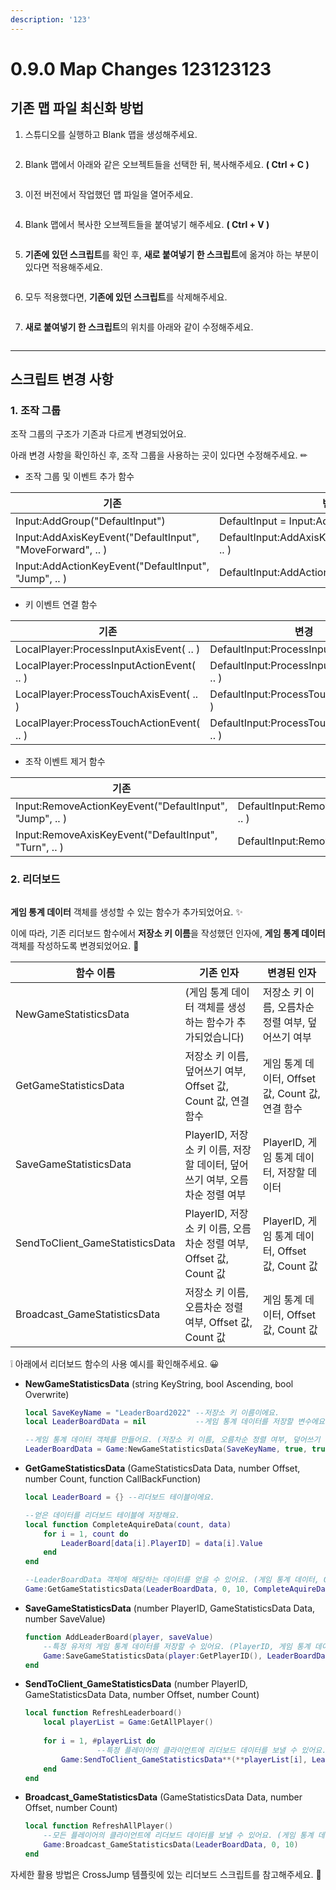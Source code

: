 ```yaml
---
description: '123'
---
```


# 0.9.0 Map Changes 123123123

## 기존 맵 파일 최신화 방법

1.  스튜디오를 실행하고 Blank 맵을 생성해주세요.

    <figure><img src=".Assets/Manual_Gitbook_20230105(1).png" alt=""><figcaption></figcaption></figure>
2.  Blank 맵에서 아래와 같은 오브젝트들을 선택한 뒤, 복사해주세요. **( Ctrl + C )**

    <figure><img src=".Assets/Manual_Gitbook_20230105(2).png" alt=""><figcaption></figcaption></figure>
3.  이전 버전에서 작업했던 맵 파일을 열어주세요.

    <figure><img src=".Assets/Manual_Gitbook_20230105(3).png" alt=""><figcaption></figcaption></figure>
4.  Blank 맵에서 복사한 오브젝트들을 붙여넣기 해주세요. **( Ctrl + V )**

    <figure><img src=".Assets/Manual_Gitbook_20230105(4).png" alt=""><figcaption></figcaption></figure>
5.  **기존에 있던 스크립트**를 확인 후, **새로 붙여넣기 한 스크립트**에 옮겨야 하는 부분이 있다면 적용해주세요.

    <figure><img src=".Assets/Manual_Gitbook_20230105(5).png" alt=""><figcaption></figcaption></figure>
6.  모두 적용했다면, **기존에 있던 스크립트**를 삭제해주세요.

    <figure><img src=".Assets/Manual_Gitbook_20230105(6).png" alt=""><figcaption></figcaption></figure>
7.  **새로 붙여넣기 한 스크립트**의 위치를 아래와 같이 수정해주세요.

    <figure><img src=".Assets/Manual_Gitbook_20230105(7).png" alt=""><figcaption></figcaption></figure>

***

## 스크립트 변경 사항

### 1. 조작 그룹

조작 그룹의 구조가 기존과 다르게 변경되었어요.

아래 변경 사항을 확인하신 후, 조작 그룹을 사용하는 곳이 있다면 수정해주세요. ✏

* 조작 그룹 및 이벤트 추가 함수

| 기존                                                        | 변경                                               |
| --------------------------------------------------------- | ------------------------------------------------ |
| Input:AddGroup("DefaultInput")                            | DefaultInput = Input:AddGroup("DefaultInput")    |
| Input:AddAxisKeyEvent("DefaultInput", "MoveForward", .. ) | DefaultInput:AddAxisKeyEvent("MoveForward", .. ) |
| Input:AddActionKeyEvent("DefaultInput", "Jump", .. )      | DefaultInput:AddActionKeyEvent("Jump", .. )      |

* 키 이벤트 연결 함수

| 기존                                        | 변경                                         |
| ----------------------------------------- | ------------------------------------------ |
| LocalPlayer:ProcessInputAxisEvent( .. )   | DefaultInput:ProcessInputAxisEvent( .. )   |
| LocalPlayer:ProcessInputActionEvent( .. ) | DefaultInput:ProcessInputActionEvent( .. ) |
| LocalPlayer:ProcessTouchAxisEvent( .. )   | DefaultInput:ProcessTouchAxisEvent( .. )   |
| LocalPlayer:ProcessTouchActionEvent( .. ) | DefaultInput:ProcessTouchActionEvent( .. ) |

* 조작 이벤트 제거 함수

| 기존                                                      | 변경                                             |
| ------------------------------------------------------- | ---------------------------------------------- |
| Input:RemoveActionKeyEvent("DefaultInput", "Jump", .. ) | DefaultInput:RemoveActionKeyEvent("Jump", .. ) |
| Input:RemoveAxisKeyEvent("DefaultInput", "Turn", .. )   | DefaultInput:RemoveAxisKeyEvent("Turn", ..)    |

### 2. 리더보드

<figure><img src=".Assets/Manual_Gitbook_20230105(8).png" alt=""><figcaption></figcaption></figure>

**게임 통계 데이터** 객체를 생성할 수 있는 함수가 추가되었어요. ✨

이에 따라, 기존 리더보드 함수에서 **저장소 키 이름**을 작성했던 인자에, **게임 통계 데이터** 객체를 작성하도록 변경되었어요. 🔧

| 함수 이름                            | 기존 인자                                             | 변경된 인자                                 |
| -------------------------------- | ------------------------------------------------- | -------------------------------------- |
| NewGameStatisticsData            | (게임 통계 데이터 객체를 생성하는 함수가 추가되었습니다)                  | 저장소 키 이름, 오름차순 정렬 여부, 덮어쓰기 여부          |
| GetGameStatisticsData            | 저장소 키 이름, 덮어쓰기 여부, Offset 값, Count 값, 연결 함수       | 게임 통계 데이터, Offset 값, Count 값, 연결 함수    |
| SaveGameStatisticsData           | PlayerID, 저장소 키 이름, 저장할 데이터, 덮어쓰기 여부, 오름차순 정렬 여부  | PlayerID, 게임 통계 데이터, 저장할 데이터           |
| SendToClient\_GameStatisticsData | PlayerID, 저장소 키 이름, 오름차순 정렬 여부, Offset 값, Count 값 | PlayerID, 게임 통계 데이터, Offset 값, Count 값 |
| Broadcast\_GameStatisticsData    | 저장소 키 이름, 오름차순 정렬 여부, Offset 값, Count 값           | 게임 통계 데이터, Offset 값, Count 값           |

❕ 아래에서 리더보드 함수의 사용 예시를 확인해주세요. 😀

*   **NewGameStatisticsData** (string KeyString, bool Ascending, bool Overwrite)

    ```lua
    local SaveKeyName = "LeaderBoard2022" --저장소 키 이름이에요.
    local LeaderBoardData = nil           --게임 통계 데이터를 저장할 변수에요.

    --게임 통계 데이터 객체를 만들어요. (저장소 키 이름, 오름차순 정렬 여부, 덮어쓰기 여부)
    LeaderBoardData = Game:NewGameStatisticsData(SaveKeyName, true, true)
    ```
*   **GetGameStatisticsData** (GameStatisticsData Data, number Offset, number Count, function CallBackFunction)

    ```lua
    local LeaderBoard = {} --리더보드 테이블이에요.

    --얻은 데이터를 리더보드 테이블에 저장해요.
    local function CompleteAquireData(count, data)
        for i = 1, count do            
            LeaderBoard[data[i].PlayerID] = data[i].Value
        end
    end

    --LeaderBoardData 객체에 해당하는 데이터를 얻을 수 있어요. (게임 통계 데이터, Offset 값, Count 값, 연결 함수)
    Game:GetGameStatisticsData(LeaderBoardData, 0, 10, CompleteAquireData)
    ```
*   **SaveGameStatisticsData** (number PlayerID, GameStatisticsData Data, number SaveValue)

    ```lua
    function AddLeaderBoard(player, saveValue)   
        --특정 유저의 게임 통계 데이터를 저장할 수 있어요. (PlayerID, 게임 통계 데이터, 저장할 데이터)
        Game:SaveGameStatisticsData(player:GetPlayerID(), LeaderBoardData, saveValue)
    end
    ```
*   **SendToClient\_GameStatisticsData** (number PlayerID, GameStatisticsData Data, number Offset, number Count)

    ```lua
    local function RefreshLeaderboard()		
        local playerList = Game:GetAllPlayer()
        
        for i = 1, #playerList do 
    				--특정 플레이어의 클라이언트에 리더보드 데이터를 보낼 수 있어요. (PlayerID, 게임 통계 데이터, Offset 값, Count 값)
            Game:SendToClient_GameStatisticsData**(**playerList[i], LeaderBoardData, 0, 10)
        end
    end
    ```
*   **Broadcast\_GameStatisticsData** (GameStatisticsData Data, number Offset, number Count)

    ```lua
    local function RefreshAllPlayer()      
        --모든 플레이어의 클라이언트에 리더보드 데이터를 보낼 수 있어요. (게임 통계 데이터, Offset 값, Count 값)
        Game:Broadcast_GameStatisticsData(LeaderBoardData, 0, 10)
    end
    ```

자세한 활용 방법은 CrossJump 템플릿에 있는 리더보드 스크립트를 참고해주세요. 🐸

<figure><img src=".Assets/Manual_Gitbook_20230105(9).png" alt=""><figcaption></figcaption></figure>
